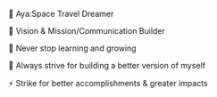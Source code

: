  🌟 Aya:Space Travel Dreamer

🔭 Vision & Mission/Communication Builder 

🌱 Never stop learning and growing

💫 Always strive for building a better version of myself

⚡ Strike for better accomplishments & greater impacts
